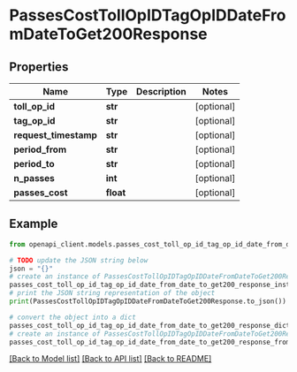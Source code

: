 # PassesCostTollOpIDTagOpIDDateFromDateToGet200Response


## Properties

Name | Type | Description | Notes
------------ | ------------- | ------------- | -------------
**toll_op_id** | **str** |  | [optional] 
**tag_op_id** | **str** |  | [optional] 
**request_timestamp** | **str** |  | [optional] 
**period_from** | **str** |  | [optional] 
**period_to** | **str** |  | [optional] 
**n_passes** | **int** |  | [optional] 
**passes_cost** | **float** |  | [optional] 

## Example

```python
from openapi_client.models.passes_cost_toll_op_id_tag_op_id_date_from_date_to_get200_response import PassesCostTollOpIDTagOpIDDateFromDateToGet200Response

# TODO update the JSON string below
json = "{}"
# create an instance of PassesCostTollOpIDTagOpIDDateFromDateToGet200Response from a JSON string
passes_cost_toll_op_id_tag_op_id_date_from_date_to_get200_response_instance = PassesCostTollOpIDTagOpIDDateFromDateToGet200Response.from_json(json)
# print the JSON string representation of the object
print(PassesCostTollOpIDTagOpIDDateFromDateToGet200Response.to_json())

# convert the object into a dict
passes_cost_toll_op_id_tag_op_id_date_from_date_to_get200_response_dict = passes_cost_toll_op_id_tag_op_id_date_from_date_to_get200_response_instance.to_dict()
# create an instance of PassesCostTollOpIDTagOpIDDateFromDateToGet200Response from a dict
passes_cost_toll_op_id_tag_op_id_date_from_date_to_get200_response_from_dict = PassesCostTollOpIDTagOpIDDateFromDateToGet200Response.from_dict(passes_cost_toll_op_id_tag_op_id_date_from_date_to_get200_response_dict)
```
[[Back to Model list]](../README.md#documentation-for-models) [[Back to API list]](../README.md#documentation-for-api-endpoints) [[Back to README]](../README.md)


